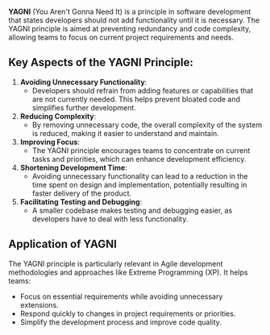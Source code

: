 **YAGNI** (You Aren't Gonna Need It) is a principle in software development that states developers should not add functionality until it is necessary. The YAGNI principle is aimed at preventing redundancy and code complexity, allowing teams to focus on current project requirements and needs.

## Key Aspects of the YAGNI Principle:

1. **Avoiding Unnecessary Functionality**:
    - Developers should refrain from adding features or capabilities that are not currently needed. This helps prevent bloated code and simplifies further development.
2. **Reducing Complexity**:
    - By removing unnecessary code, the overall complexity of the system is reduced, making it easier to understand and maintain.
3. **Improving Focus**:
    - The YAGNI principle encourages teams to concentrate on current tasks and priorities, which can enhance development efficiency.
4. **Shortening Development Time**:
    - Avoiding unnecessary functionality can lead to a reduction in the time spent on design and implementation, potentially resulting in faster delivery of the product.
5. **Facilitating Testing and Debugging**:
    - A smaller codebase makes testing and debugging easier, as developers have to deal with less functionality.

## Application of YAGNI

The YAGNI principle is particularly relevant in Agile development methodologies and approaches like Extreme Programming (XP). It helps teams:

- Focus on essential requirements while avoiding unnecessary extensions.
- Respond quickly to changes in project requirements or priorities.
- Simplify the development process and improve code quality.